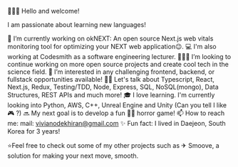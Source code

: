 👩🏿‍💻 Hello and welcome!

I am passionate about learning new languages!

🌺 I’m currently working on okNEXT: An open source Next.js web vitals monitoring tool for optimizing your NEXT web application😉.
💻 I'm also working at Codesmith as a software engineering lecturer.
👩🏽‍🔬 I’m looking to continue working on more open source projects and create cool tech in the science field.
🌻 I’m interested in any challenging frontend, backend, or fullstack opportunities available!
👋🏾 Let's talk about Typescript, React, Next.js, Redux, Testing/TDD, Node, Express, SQL, NoSQL(mongo), Data Structures, REST APIs and much more!
🎓 I love learning. I'm currently looking into Python, AWS, C++, Unreal Engine and Unity (Can you tell I like 🎮 ?)
🔜 My next goal is to develop a fun 🧟‍♀️ horror game!
📫 How to reach me: mail: vivianodekhiran@gmail.com
✨ Fun fact: I lived in Daejeon, South Korea for 3 years! 

⭐Feel free to check out some of my other projects such as ✈︎ Smoove, a solution for making your next move, smooth.
